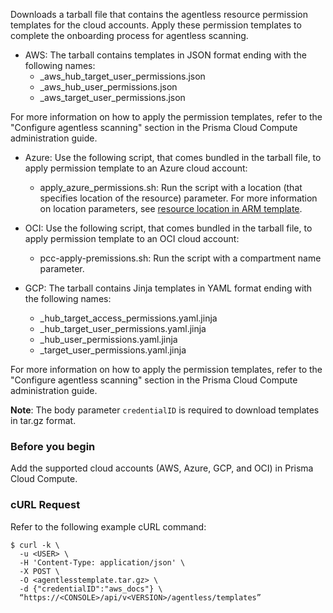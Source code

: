 Downloads a tarball file that contains the agentless resource permission templates for the cloud accounts. Apply these permission templates to complete the onboarding process for agentless scanning.

* AWS: The tarball contains templates in JSON format ending with the following names:
  * _aws_hub_target_user_permissions.json
  * _aws_hub_user_permissions.json
  * _aws_target_user_permissions.json

For more information on how to apply the permission templates, refer to the "Configure agentless scanning" section in the Prisma Cloud Compute administration guide.

* Azure: Use the following script, that comes bundled in the tarball file, to apply permission template to an Azure cloud account:
  * apply_azure_permissions.sh: Run the script with a location (that specifies location of the resource) parameter. For more information on location parameters, see [resource location in ARM template](https://learn.microsoft.com/en-us/azure/azure-resource-manager/templates/resource-location?tabs=azure-cli). 

* OCI: Use the following script, that comes bundled in the tarball file, to apply permission template to an OCI cloud account:
  * pcc-apply-premissions.sh: Run the script with a compartment name parameter.

* GCP: The tarball contains Jinja templates in YAML format ending with the following names:
  * _hub_target_access_permissions.yaml.jinja
  * _hub_target_user_permissions.yaml.jinja
  * _hub_user_permissions.yaml.jinja
  * _target_user_permissions.yaml.jinja

For more information on how to apply the permission templates, refer to the "Configure agentless scanning" section in the Prisma Cloud Compute administration guide.

**Note**: The body parameter `credentialID` is required to download templates in tar.gz format.

### Before you begin
Add the supported cloud accounts (AWS, Azure, GCP, and OCI) in Prisma Cloud Compute.

### cURL Request

Refer to the following example cURL command:

```
$ curl -k \
  -u <USER> \
  -H 'Content-Type: application/json' \
  -X POST \
  -O <agentlesstemplate.tar.gz> \
  -d {"credentialID":"aws_docs"} \
  “https://<CONSOLE>/api/v<VERSION>/agentless/templates”
```